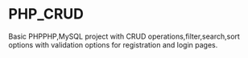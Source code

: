 # PHP_CRUD
Basic PHPPHP,MySQL  project with CRUD operations,filter,search,sort options with validation options for registration and login pages.
